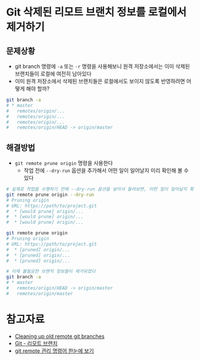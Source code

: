 # Git 삭제된 리모트 브랜치 정보를 로컬에서 제거하기

## 문제상황

- git branch 명령에 `-a` 또는 `-r` 명령을 사용해보니 원격 저장소에서는 이미 삭제된 브랜치들이 로컬에 여전히 남아있다
- 이미 원격 저장소에서 삭제된 브랜치들은 로컬에서도 보이지 않도록 반영하려면 어떻게 해야 할까?

```bash
git branch -a
# * master
#   remotes/origin/...
#   remotes/origin/...
#   remotes/origin/...
#   remotes/origin/HEAD -> origin/master
```

## 해결방법

- `git remote prune origin` 명령을 사용한다
    - 작업 전에 `--dry-run` 옵션을 추가해서 어떤 일이 일어날지 미리 확인해 볼 수 있다

```bash
# 실제로 작업을 수행하기 전에 --dry-run 옵션을 넣어서 돌려보면, 어떤 일이 일어날지 확인할 수 있다
git remote prune origin --dry-run
# Pruning origin
# URL: https://path/to/project.git
#  * [would prune] origin/...
#  * [would prune] origin/...
#  * [would prune] origin/...

git remote prune origin
# Pruning origin
# URL: https://path/to/project.git
#  * [pruned] origin/...
#  * [pruned] origin/...
#  * [pruned] origin/...

# 이제 불필요한 브랜치 정보들이 제거되었다
git branch -a
# * master
#   remotes/origin/HEAD -> origin/master
#   remotes/origin/master
```

# 참고자료

- [Cleaning up old remote git branches](https://stackoverflow.com/questions/3184555/cleaning-up-old-remote-git-branches)
- [Git - 리모트 브랜치](https://git-scm.com/book/ko/v2/Git-브랜치-리모트-브랜치)
- [git remote 관리 명령어 한눈에 보기](https://webisfree.com/2016-12-16/git-remote-관리-명령어-한눈에-보기)
